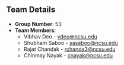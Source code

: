 ## Team Details
- **Group Number**: 53
- **Team Members**:
  - Vibhav Deo - [vdeo@ncsu.edu](mailto:vdeo@ncsu.edu)
  - Shubham Saboo - [sasaboo@ncsu.edu](mailto:sasaboo@ncsu.edu)
  - Rajat Chandak - [rchanda3@ncsu.edu](mailto:rchanda3@ncsu.edu)
  - Chinmay Nayak - [cnayak@ncsu.edu](mailto:cnayak@ncsu.edu)
  